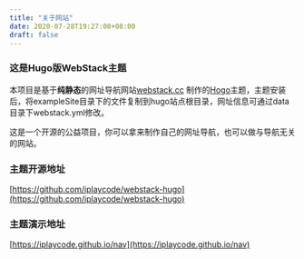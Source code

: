 ```yaml
---
title: "关于网站"
date: 2020-07-28T19:27:08+08:00
draft: false
---
```


### 这是Hugo版WebStack主题

本项目是基于**纯静态**的网址导航网站[webstack.cc](https://github.com/WebStackPage/WebStackPage.github.io) 制作的[Hogo](https://gohugo.io/)主题，主题安装后，将exampleSite目录下的文件复制到hugo站点根目录，网址信息可通过data目录下webstack.yml修改。

这是一个开源的公益项目，你可以拿来制作自己的网址导航，也可以做与导航无关的网站。

### 主题开源地址
[https://github.com/iplaycode/webstack-hugo](https://github.com/iplaycode/webstack-hugo)

### 主题演示地址
[https://iplaycode.github.io/nav](https://iplaycode.github.io/nav)